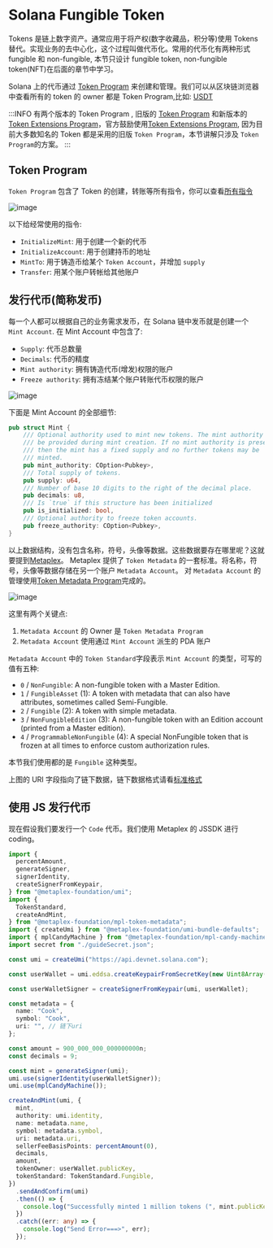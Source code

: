 # Solana Fungible Token

Tokens 是链上数字资产。通常应用于将产权(数字收藏品，积分等)使用 Tokens 替代。实现业务的去中心化，这个过程叫做代币化。常用的代币化有两种形式 fungible 和 non-fungible, 本节只设计 fungible token, non-fungible token(NFT)在后面的章节中学习。

Solana 上的代币通过 [Token Program](https://github.com/solana-labs/solana-program-library/tree/b1c44c171bc95e6ee74af12365cb9cbab68be76c/token/program) 来创建和管理。我们可以从区块链浏览器中查看所有的 token 的 owner 都是 Token Program,比如: [USDT](https://solscan.io/token/Es9vMFrzaCERmJfrF4H2FYD4KCoNkY11McCe8BenwNYB)

:::INFO
有两个版本的 Token Program , 旧版的 [Token Program](https://github.com/solana-labs/solana-program-library/tree/b1c44c171bc95e6ee74af12365cb9cbab68be76c/token/program) 和新版本的 [Token Extensions Program](https://github.com/solana-labs/solana-program-library/tree/b1c44c171bc95e6ee74af12365cb9cbab68be76c/token/program-2022)，官方鼓励使用[Token Extensions Program](https://github.com/solana-labs/solana-program-library/tree/b1c44c171bc95e6ee74af12365cb9cbab68be76c/token/program-2022), 因为目前大多数知名的 Token 都是采用的旧版 `Token Program`，本节讲解只涉及 `Token Program`的方案。
:::

## Token Program

`Token Program` 包含了 Token 的创建，转账等所有指令，你可以查看[所有指令](https://github.com/solana-labs/solana-program-library/blob/master/token/program/src/instruction.rs)

![image](/token-program.svg)

以下给经常使用的指令:

- `InitializeMint`: 用于创建一个新的代币
- `InitializeAccount`: 用于创建持币的地址
- `MintTo`: 用于铸造币给某个 `Token Account`，并增加 `supply`
- `Transfer`: 用某个账户转帐给其他账户

## 发行代币(简称发币)

每一个人都可以根据自己的业务需求发币，在 Solana 链中发币就是创建一个 `Mint Account`. 在 Mint Account 中包含了:

- `Supply`: 代币总数量
- `Decimals`: 代币的精度
- `Mint authority`: 拥有铸造代币(增发)权限的账户
- `Freeze authority`: 拥有冻结某个账户转账代币权限的账户

![image](/mint-account.svg)

下面是 Mint Account 的全部细节:

```rust
pub struct Mint {
    /// Optional authority used to mint new tokens. The mint authority may only
    /// be provided during mint creation. If no mint authority is present
    /// then the mint has a fixed supply and no further tokens may be
    /// minted.
    pub mint_authority: COption<Pubkey>,
    /// Total supply of tokens.
    pub supply: u64,
    /// Number of base 10 digits to the right of the decimal place.
    pub decimals: u8,
    /// Is `true` if this structure has been initialized
    pub is_initialized: bool,
    /// Optional authority to freeze token accounts.
    pub freeze_authority: COption<Pubkey>,
}
```

以上数据结构，没有包含名称，符号，头像等数据。这些数据要存在哪里呢？这就要提到[Metaplex](https://www.metaplex.com)。
Metaplex 提供了 `Token Metadata` 的一套标准。将名称，符号，头像等数据存储在另一个账户 `Metadata Account`。
对 `Metadata Account` 的管理使用[Token Metadata Program](https://docs.metaplex.com/programs/token-metadata/overview)完成的。

![image](/token-metadata-account.png)

这里有两个关键点:

1. `Metadata Account` 的 Owner 是 `Token Metadata Program`
2. `Metadata Account` 使用通过 `Mint Account` 派生的 PDA 账户

`Metadata Account` 中的 `Token Standard`字段表示 `Mint Account` 的类型，可写的值有五种:

- `0` / `NonFungible`: A non-fungible token with a Master Edition.
- `1` / `FungibleAsset` (1): A token with metadata that can also have attributes, sometimes called Semi-Fungible.
- `2` / `Fungible` (2): A token with simple metadata.
- `3` / `NonFungibleEdition` (3): A non-fungible token with an Edition account (printed from a Master edition).
- `4` / `ProgrammableNonFungible` (4): A special NonFungible token that is frozen at all times to enforce custom authorization rules.

本节我们使用都的是 `Fungible` 这种类型。

上图的 URI 字段指向了链下数据，链下数据格式请看[标准格式](https://developers.metaplex.com/token-metadata/token-standard)

## 使用 JS 发行代币

现在假设我们要发行一个 `Code` 代币。我们使用 Metaplex 的 JSSDK 进行 coding。

```typescript
import {
  percentAmount,
  generateSigner,
  signerIdentity,
  createSignerFromKeypair,
} from "@metaplex-foundation/umi";
import {
  TokenStandard,
  createAndMint,
} from "@metaplex-foundation/mpl-token-metadata";
import { createUmi } from "@metaplex-foundation/umi-bundle-defaults";
import { mplCandyMachine } from "@metaplex-foundation/mpl-candy-machine";
import secret from "./guideSecret.json";

const umi = createUmi("https://api.devnet.solana.com");

const userWallet = umi.eddsa.createKeypairFromSecretKey(new Uint8Array(secret));

const userWalletSigner = createSignerFromKeypair(umi, userWallet);

const metadata = {
  name: "Cook",
  symbol: "Cook",
  uri: "", // 链下uri
};

const amount = 900_000_000_000000000n;
const decimals = 9;

const mint = generateSigner(umi);
umi.use(signerIdentity(userWalletSigner));
umi.use(mplCandyMachine());

createAndMint(umi, {
  mint,
  authority: umi.identity,
  name: metadata.name,
  symbol: metadata.symbol,
  uri: metadata.uri,
  sellerFeeBasisPoints: percentAmount(0),
  decimals,
  amount,
  tokenOwner: userWallet.publicKey,
  tokenStandard: TokenStandard.Fungible,
})
  .sendAndConfirm(umi)
  .then(() => {
    console.log("Successfully minted 1 million tokens (", mint.publicKey, ")");
  })
  .catch((err: any) => {
    console.log("Send Error===>", err);
  });
```
